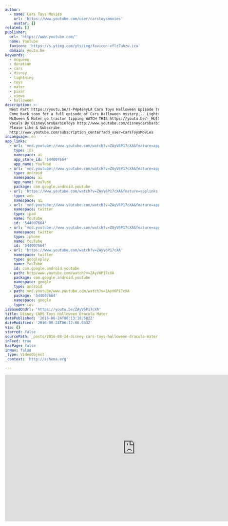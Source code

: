 ```yaml
---
author:
  - name: Cars Toys Movies
    url: 'https://www.youtube.com/user/carstoysmovies'
    avatar: {}
related: []
publisher:
  url: 'https://www.youtube.com/'
  name: YouTube
  favicon: 'https://s.ytimg.com/yts/img/favicon-vflz7uhzw.ico'
  domain: youtu.be
keywords:
  - mcqueen
  - duration
  - cars
  - disney
  - lightning
  - toys
  - mater
  - pixar
  - views
  - halloween
description: >-
  Next Part https://youtu.be/7-P4p4a4yLA Cars Toys Halloween Episode Trailer
  Come back soon for a full episode of Cars Halloween mystery... Lightning
  McQueen & Mater go tractor tipping WATCH THIS https://youtu.be/-_HUf0Xo5o4
  Vocals By DisneyCarsBarbieToys http://www.youtube.com/disneycarsbarbietoys
  Please Like & Subscribe
  http://www.youtube.com/subscription_center?add_user=CarsToysMovies
inLanguage: en
app_links:
  - url: 'vnd.youtube://www.youtube.com/watch?v=ZAyV6P17cXA&feature=applinks'
    type: ios
    namespace: ai
    app_store_id: '544007664'
    app_name: YouTube
  - url: 'vnd.youtube://www.youtube.com/watch?v=ZAyV6P17cXA&feature=applinks'
    type: android
    namespace: ai
    app_name: YouTube
    package: com.google.android.youtube
  - url: 'https://www.youtube.com/watch?v=ZAyV6P17cXA&feature=applinks'
    type: web
    namespace: ai
  - url: 'vnd.youtube://www.youtube.com/watch?v=ZAyV6P17cXA&feature=applinks'
    namespace: twitter
    type: ipad
    name: YouTube
    id: '544007664'
  - url: 'vnd.youtube://www.youtube.com/watch?v=ZAyV6P17cXA&feature=applinks'
    namespace: twitter
    type: iphone
    name: YouTube
    id: '544007664'
  - url: 'https://www.youtube.com/watch?v=ZAyV6P17cXA'
    namespace: twitter
    type: googleplay
    name: YouTube
    id: com.google.android.youtube
  - path: http/www.youtube.com/watch?v=ZAyV6P17cXA
    package: com.google.android.youtube
    namespace: google
    type: android
  - path: vnd.youtube/www.youtube.com/watch?v=ZAyV6P17cXA
    package: '544007664'
    namespace: google
    type: ios
isBasedOnUrl: 'https://youtu.be/ZAyV6P17cXA'
title: Disney CARS Toys Halloween Dracula Mater
datePublished: '2016-08-24T06:13:18.582Z'
dateModified: '2016-08-24T06:12:08.933Z'
via: {}
starred: false
sourcePath: _posts/2016-08-24-disney-cars-toys-halloween-dracula-mater.md
inFeed: true
hasPage: false
inNav: false
_type: VideoObject
_context: 'http://schema.org'

---
```

<iframe src="https://cdn.embedly.com/widgets/media.html?src=https%3A%2F%2Fwww.youtube.com%2Fembed%2FZAyV6P17cXA%3Ffeature%3Doembed&amp;url=http%3A%2F%2Fwww.youtube.com%2Fwatch%3Fv%3DZAyV6P17cXA&amp;image=https%3A%2F%2Fi.ytimg.com%2Fvi%2FZAyV6P17cXA%2Fhqdefault.jpg&amp;key=b7d04c9b404c499eba89ee7072e1c4f7&amp;type=text%2Fhtml&amp;schema=youtube" width="854" height="480" scrolling="no" frameborder="0" allowfullscreen="" style=""></iframe>